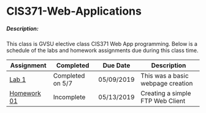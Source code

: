 # CIS371-Web-Applications

##### Description:
This class is GVSU elective class CIS371 Web App programming. Below is a schedule of the labs and homework assignments due during this class time.

|Assignment|Completed|Due Date|Description|
|-|-|-|-|
|[Lab 1](https://github.com/Csellers15/CIS371-Web-Applications/tree/master/Lab1)| Completed on 5/7| 05/09/2019|This was a basic webpage creation|
|[Homework 01](https://github.com/Csellers15/CIS371-Web-Applications/tree/master/HW01)|Incomplete| 05/13/2019|Creating a simple FTP Web Client|05/13/2019|
